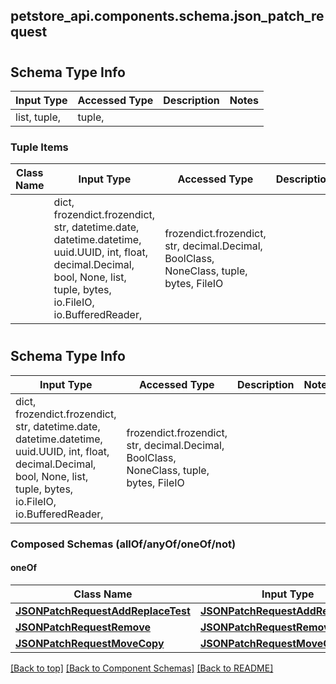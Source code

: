 <a name="top"></a>
## petstore_api.components.schema.json_patch_request
# 

## Schema Type Info
Input Type | Accessed Type | Description | Notes
------------ | ------------- | ------------- | -------------
list, tuple,  | tuple,  |  |

### Tuple Items
Class Name | Input Type | Accessed Type | Description | Notes
------------- | ------------- | ------------- | ------------- | -------------
[](#) | dict, frozendict.frozendict, str, datetime.date, datetime.datetime, uuid.UUID, int, float, decimal.Decimal, bool, None, list, tuple, bytes, io.FileIO, io.BufferedReader,  | frozendict.frozendict, str, decimal.Decimal, BoolClass, NoneClass, tuple, bytes, FileIO |  |

# 

## Schema Type Info
Input Type | Accessed Type | Description | Notes
------------ | ------------- | ------------- | -------------
dict, frozendict.frozendict, str, datetime.date, datetime.datetime, uuid.UUID, int, float, decimal.Decimal, bool, None, list, tuple, bytes, io.FileIO, io.BufferedReader,  | frozendict.frozendict, str, decimal.Decimal, BoolClass, NoneClass, tuple, bytes, FileIO |  |

### Composed Schemas (allOf/anyOf/oneOf/not)
#### oneOf
Class Name | Input Type | Accessed Type | Description | Notes
------------- | ------------- | ------------- | ------------- | -------------
[**JSONPatchRequestAddReplaceTest**](json_patch_request_add_replace_test.JSONPatchRequestAddReplaceTest.md) | [**JSONPatchRequestAddReplaceTest**](json_patch_request_add_replace_test.JSONPatchRequestAddReplaceTest.md) | [**JSONPatchRequestAddReplaceTest**](json_patch_request_add_replace_test.JSONPatchRequestAddReplaceTest.md) |  |
[**JSONPatchRequestRemove**](json_patch_request_remove.JSONPatchRequestRemove.md) | [**JSONPatchRequestRemove**](json_patch_request_remove.JSONPatchRequestRemove.md) | [**JSONPatchRequestRemove**](json_patch_request_remove.JSONPatchRequestRemove.md) |  |
[**JSONPatchRequestMoveCopy**](json_patch_request_move_copy.JSONPatchRequestMoveCopy.md) | [**JSONPatchRequestMoveCopy**](json_patch_request_move_copy.JSONPatchRequestMoveCopy.md) | [**JSONPatchRequestMoveCopy**](json_patch_request_move_copy.JSONPatchRequestMoveCopy.md) |  |

[[Back to top]](#top) [[Back to Component Schemas]](../../../README.md#Component-Schemas) [[Back to README]](../../../README.md)
